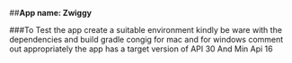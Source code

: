 ##**App name: Zwiggy**

###To Test the app create a suitable environment
kindly be ware with the dependencies and build gradle congig
for mac and for windows comment out appropriately
the app has a target version of API 30 And Min Api 16
